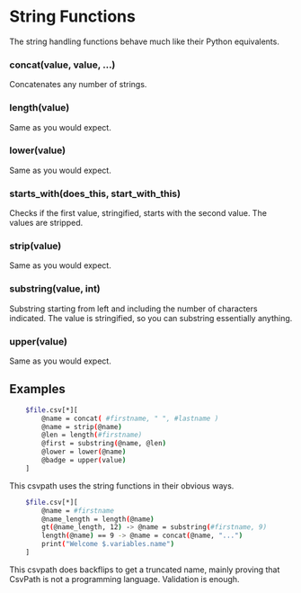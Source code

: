 
# String Functions

The string handling functions behave much like their Python equivalents.

### concat(value, value, ...)

Concatenates any number of strings.

### length(value)

Same as you would expect.

### lower(value)

Same as you would expect.

### starts_with(does_this, start_with_this)

Checks if the first value, stringified, starts with the second value. The values are stripped.

### strip(value)

Same as you would expect.

### substring(value, int)

Substring starting from left and including the number of characters indicated. The value is stringified, so you can substring essentially anything.

### upper(value)

Same as you would expect.

## Examples

```bash
    $file.csv[*][
        @name = concat( #firstname, " ", #lastname )
        @name = strip(@name)
        @len = length(#firstname)
        @first = substring(@name, @len)
        @lower = lower(@name)
        @badge = upper(value)
    ]
```

This csvpath uses the string functions in their obvious ways.

```bash
    $file.csv[*][
        @name = #firstname
        @name_length = length(@name)
        gt(@name_length, 12) -> @name = substring(#firstname, 9)
        length(@name) == 9 -> @name = concat(@name, "...")
        print("Welcome $.variables.name")
    ]
```

This csvpath does backflips to get a truncated name, mainly proving that CsvPath is not a programming language. Validation is enough.


